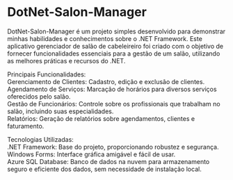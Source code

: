 # DotNet-Salon-Manager
DotNet-Salon-Manager é um projeto simples desenvolvido para demonstrar minhas habilidades e conhecimentos sobre o .NET Framework. Este aplicativo gerenciador de salão de cabeleireiro foi criado com o objetivo de fornecer funcionalidades essenciais para a gestão de um salão, utilizando as melhores práticas e recursos do .NET.

Principais Funcionalidades:<br/>
Gerenciamento de Clientes: Cadastro, edição e exclusão de clientes.<br/>
Agendamento de Serviços: Marcação de horários para diversos serviços oferecidos pelo salão.<br/>
Gestão de Funcionários: Controle sobre os profissionais que trabalham no salão, incluindo suas especialidades.<br/>
Relatórios: Geração de relatórios sobre agendamentos, clientes e faturamento.<br/>

Tecnologias Utilizadas:<br/>
.NET Framework: Base do projeto, proporcionando robustez e segurança.<br/>
Windows Forms: Interface gráfica amigável e fácil de usar.<br/>
Azure SQL Database: Banco de dados na nuvem para armazenamento seguro e eficiente dos dados, sem necessidade de instalação local.<br/>
